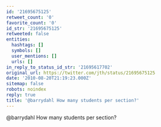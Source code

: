 ```yaml
---
id: '21695675125'
retweet_count: '0'
favorite_count: '0'
id_str: '21695675125'
retweeted: false
entities:
  hashtags: []
  symbols: []
  user_mentions: []
  urls: []
in_reply_to_status_id_str: '21695617702'
original_url: https://twitter.com/jth/status/21695675125
date: '2010-08-20T21:19:23.000Z'
sitemap: false
robots: noindex
reply: true
title: '@barrydahl How many students per section?'
---
```


@barrydahl How many students per section?